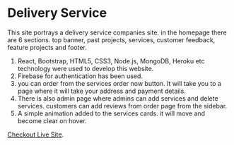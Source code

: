 # Delivery Service

This site portrays a delivery service companies site. in the homepage there are 6 sections. top banner, past projects, services, customer feedback, feature projects and footer.

1. React, Bootstrap, HTML5, CSS3, Node.js, MongoDB, Heroku etc technology were used to develop this website.
2. Firebase for authentication has been used.
3. you can order from the services order now button. It will take you to a page where it will take your address and payment details.
4. There is also admin page where admins can add services and delete services. customers can add reviews from order page from the sidebar.
5. A simple animation added to the services cards. it will move and become clear on hover.

[Checkout Live Site](https://delivery-service-344e8.web.app/).
